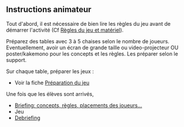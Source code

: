 ## Instructions animateur
Tout d'abord, il est nécessaire de bien lire les règles du jeu avant de démarrer l'activité (Cf [Règles du jeu et matériel](./Regles.md)).

Préparez des tables avec 3 à 5 chaises selon le nombre de joueurs.
Eventuellement, avoir un écran de grande taille ou video-projecteur OU poster/kakemono pour les concepts et les règles. Les préparer selon le support.

Sur chaque table, préparer les jeux :
- Voir la fiche [Préparation du jeu](./PreparationJeu.md)

Une fois que les élèves sont arrivés,
- [Briefing: concepts, règles, placements des joueurs...](./Briefing.md)
- Jeu
- [Debriefing](./Debriefing.md)
